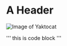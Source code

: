 # A Header
![Image of Yaktocat](https://octodex.github.com/images/yaktocat.png)

'''
this is code block
'''
